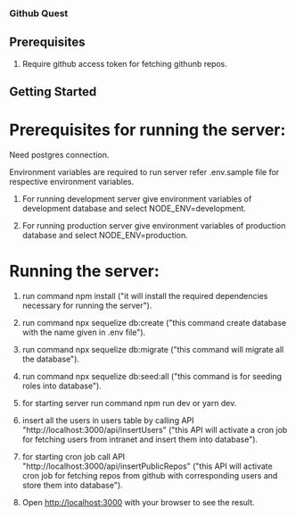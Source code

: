 ### Github Quest

## Prerequisites

1. Require github access token for fetching githunb repos.

## Getting Started

# Prerequisites for running the server:

Need postgres connection.

Environment variables are required to run server refer .env.sample file for respective environment variables.

1. For running development server give environment variables of development database and select NODE_ENV=development.

2. For running production server give environment variables of production database and select NODE_ENV=production.

# Running the server:

1. run command npm install ("it will install the required dependencies necessary for running the server").

2. run command npx sequelize db:create ("this command create database with the name given in .env file").
3. run command npx sequelize db:migrate ("this command will migrate all the database").

4. run command npx sequelize db:seed:all ("this command is for seeding roles into database").

5. for starting server run command npm run dev or yarn dev.

6. insert all the users in users table by calling API "http://localhost:3000/api/insertUsers" ("this API will activate a cron job for fetching users from intranet and insert them into database").

7. for starting cron job call API "http://localhost:3000/api/insertPublicRepos" ("this API will activate cron job for fetching repos from github with corresponding users and store them into database").

8. Open [http://localhost:3000](http://localhost:3000) with your browser to see the result.